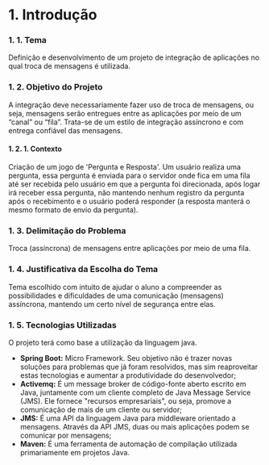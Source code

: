 # 1. Introdução

### 1. 1. Tema

Definição e desenvolvimento de um projeto de integração de aplicações no qual troca de mensagens é utilizada.

### 1. 2. Objetivo do Projeto

A integração deve necessariamente fazer uso de troca de mensagens, ou seja, mensagens serão entregues entre as aplicações por meio de um “canal” ou “fila”. Trata-se de um estilo de integração assíncrono e com entrega confiável das mensagens.

#### 1. 2. 1. Contexto

Criação de um jogo de 'Pergunta e Resposta'. Um usuário realiza uma pergunta, essa pergunta é enviada para o servidor onde fica em uma fila até ser recebida pelo usuário em que a pergunta foi direcionada, após logar irá receber essa pergunta, não mantendo nenhum registro da pergunta após o recebimento e o usuário poderá responder (a resposta manterá o mesmo formato de envio da pergunta).

### 1. 3. Delimitação do Problema 

Troca (assíncrona) de mensagens entre aplicações por meio de uma fila.

### 1. 4. Justificativa da Escolha do Tema 

Tema escolhido com intuito de ajudar o aluno a compreender as possibilidades e dificuldades de uma comunicação (mensagens) assíncrona, mantendo um certo nível de segurança entre elas.

### 1. 5. Tecnologias Utilizadas

O projeto terá como base a utilização da linguagem java.

- **Spring Boot:** Micro Framework. Seu objetivo não é trazer novas soluções para problemas que já foram resolvidos, mas sim reaproveitar estas tecnologias e aumentar a produtividade do desenvolvedor;
- **Activemq:** É um message broker de código-fonte aberto escrito em Java, juntamente com um cliente completo de Java Message Service (JMS). Ele fornece "recursos empresariais", ou seja, promove a comunicação de mais de um cliente ou servidor;
- **JMS:** É uma API da linguagem Java para middleware orientado a mensagens. Através da API JMS, duas ou mais aplicações podem se comunicar por mensagens;
- **Maven:** É uma ferramenta de automação de compilação utilizada primariamente em projetos Java.
